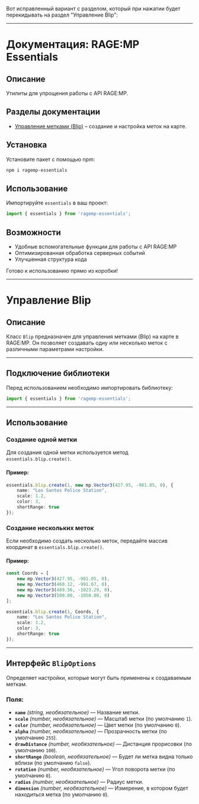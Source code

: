 Вот исправленный вариант с разделом, который при нажатии будет перекидывать на раздел "Управление Blip":

---

# Документация: RAGE:MP Essentials

## Описание
Утилиты для упрощения работы с API RAGE:MP.

## Разделы документации
- [Управление метками (Blip)](#управление-blip) – создание и настройка меток на карте.

## Установка

Установите пакет с помощью npm:

```bash
npm i ragemp-essentials
```

## Использование

Импортируйте `essentials` в ваш проект:

```js
import { essentials } from 'ragemp-essentials';
```

## Возможности

- Удобные вспомогательные функции для работы с API RAGE:MP
- Оптимизированная обработка серверных событий
- Улучшенная структура кода

Готово к использованию прямо из коробки!

---

# Управление Blip

## Описание
Класс `Blip` предназначен для управления метками (Blip) на карте в RAGE:MP. Он позволяет создавать одну или несколько меток с различными параметрами настройки.

---

## Подключение библиотеки
Перед использованием необходимо импортировать библиотеку:
```typescript
import { essentials } from 'ragemp-essentials';
```

---

## Использование

### Создание одной метки
Для создания одной метки используется метод `essentials.blip.create()`.

#### Пример:
```typescript
essentials.blip.create(1, new mp.Vector3(427.95, -981.05, 0), {
    name: "Los Santos Police Station",
    scale: 1.2,
    color: 3,
    shortRange: true
});
```

### Создание нескольких меток
Если необходимо создать несколько меток, передайте массив координат в `essentials.blip.create()`.

#### Пример:
```typescript
const Coords = [
    new mp.Vector3(427.95, -981.05, 0),
    new mp.Vector3(460.12, -991.67, 0),
    new mp.Vector3(489.56, -1023.29, 0),
    new mp.Vector3(500.00, -1050.00, 0)
];

essentials.blip.create(1, Coords, {
    name: "Los Santos Police Station",
    scale: 1.2,
    color: 3,
    shortRange: true
});
```

---

## Интерфейс `BlipOptions`
Определяет настройки, которые могут быть применены к создаваемым меткам.

### Поля:
- **`name`** *(string, необязательное)* — Название метки.
- **`scale`** *(number, необязательное)* — Масштаб метки (по умолчанию `1`).
- **`color`** *(number, необязательное)* — Цвет метки (по умолчанию `0`).
- **`alpha`** *(number, необязательное)* — Прозрачность метки (по умолчанию `255`).
- **`drawDistance`** *(number, необязательное)* — Дистанция прорисовки (по умолчанию `100`).
- **`shortRange`** *(boolean, необязательное)* — Будет ли метка видна только вблизи (по умолчанию `false`).
- **`rotation`** *(number, необязательное)* — Угол поворота метки (по умолчанию `0`).
- **`radius`** *(number, необязательное)* — Радиус метки.
- **`dimension`** *(number, необязательное)* — Измерение, в котором будет находиться метка (по умолчанию `0`).